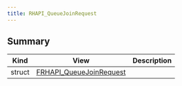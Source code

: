 ```yaml
---
title: RHAPI_QueueJoinRequest
---
```


## Summary
| Kind | View | Description |
|------|------|-------------|
|struct|[FRHAPI_QueueJoinRequest](/unreal-plugins/all/structfrhapi__queuejoinrequest/#structFRHAPI__QueueJoinRequest)||
